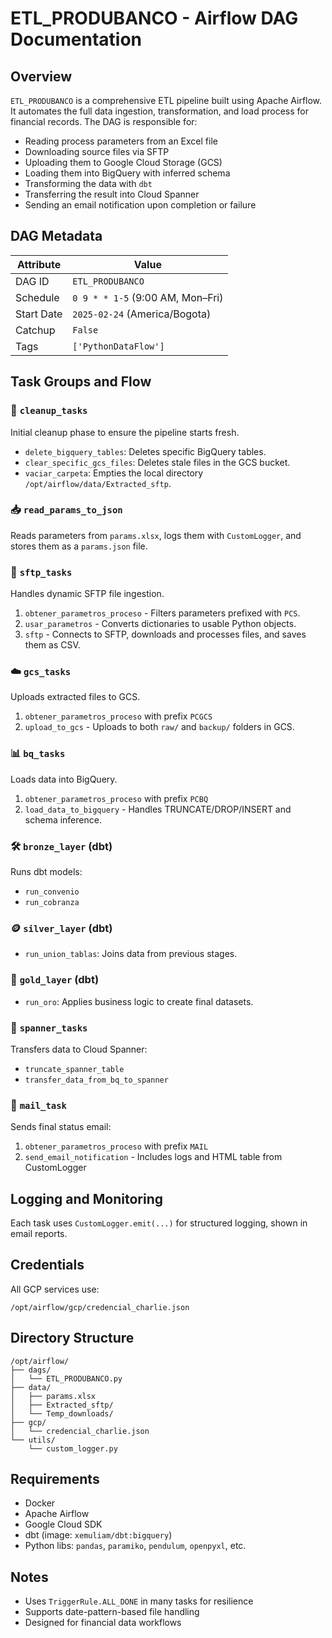
# ETL_PRODUBANCO - Airflow DAG Documentation

## Overview

`ETL_PRODUBANCO` is a comprehensive ETL pipeline built using Apache Airflow. It automates the full data ingestion, transformation, and load process for financial records. The DAG is responsible for:

- Reading process parameters from an Excel file
- Downloading source files via SFTP
- Uploading them to Google Cloud Storage (GCS)
- Loading them into BigQuery with inferred schema
- Transforming the data with `dbt`
- Transferring the result into Cloud Spanner
- Sending an email notification upon completion or failure

## DAG Metadata

| Attribute           | Value                            |
|---------------------|----------------------------------|
| DAG ID              | `ETL_PRODUBANCO`                 |
| Schedule            | `0 9 * * 1-5` (9:00 AM, Mon–Fri) |
| Start Date          | `2025-02-24` (America/Bogota)    |
| Catchup             | `False`                          |
| Tags                | `['PythonDataFlow']`             |

## Task Groups and Flow

### 🧼 `cleanup_tasks`
Initial cleanup phase to ensure the pipeline starts fresh.

- `delete_bigquery_tables`: Deletes specific BigQuery tables.
- `clear_specific_gcs_files`: Deletes stale files in the GCS bucket.
- `vaciar_carpeta`: Empties the local directory `/opt/airflow/data/Extracted_sftp`.

### 📥 `read_params_to_json`
Reads parameters from `params.xlsx`, logs them with `CustomLogger`, and stores them as a `params.json` file.

### 📡 `sftp_tasks`
Handles dynamic SFTP file ingestion.
1. `obtener_parametros_proceso` - Filters parameters prefixed with `PCS`.
2. `usar_parametros` - Converts dictionaries to usable Python objects.
3. `sftp` - Connects to SFTP, downloads and processes files, and saves them as CSV.

### ☁️ `gcs_tasks`
Uploads extracted files to GCS.
1. `obtener_parametros_proceso` with prefix `PCGCS`
2. `upload_to_gcs` - Uploads to both `raw/` and `backup/` folders in GCS.

### 📊 `bq_tasks`
Loads data into BigQuery.
1. `obtener_parametros_proceso` with prefix `PCBQ`
2. `load_data_to_bigquery` - Handles TRUNCATE/DROP/INSERT and schema inference.

### 🛠️ `bronze_layer` (dbt)
Runs dbt models:
- `run_convenio`
- `run_cobranza`

### 🪙 `silver_layer` (dbt)
- `run_union_tablas`: Joins data from previous stages.

### 🏅 `gold_layer` (dbt)
- `run_oro`: Applies business logic to create final datasets.

### 🧬 `spanner_tasks`
Transfers data to Cloud Spanner:
- `truncate_spanner_table`
- `transfer_data_from_bq_to_spanner`

### 📧 `mail_task`
Sends final status email:
1. `obtener_parametros_proceso` with prefix `MAIL`
2. `send_email_notification` - Includes logs and HTML table from CustomLogger

## Logging and Monitoring

Each task uses `CustomLogger.emit(...)` for structured logging, shown in email reports.

## Credentials

All GCP services use:
```
/opt/airflow/gcp/credencial_charlie.json
```

## Directory Structure

```
/opt/airflow/
├── dags/
│   └── ETL_PRODUBANCO.py
├── data/
│   ├── params.xlsx
│   ├── Extracted_sftp/
│   └── Temp_downloads/
├── gcp/
│   └── credencial_charlie.json
└── utils/
    └── custom_logger.py
```

## Requirements

- Docker
- Apache Airflow
- Google Cloud SDK
- dbt (image: `xemuliam/dbt:bigquery`)
- Python libs: `pandas`, `paramiko`, `pendulum`, `openpyxl`, etc.

## Notes

- Uses `TriggerRule.ALL_DONE` in many tasks for resilience
- Supports date-pattern-based file handling
- Designed for financial data workflows

